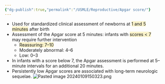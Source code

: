 ```yaml
---
{"dg-publish":true,"permalink":"/USMLE/Reproductive/Apgar score/"}
---
```


- Used for standardized clinical assessment of newborns at <span style="background:rgba(240, 200, 0, 0.2)">1 and 5 minutes</span> after birth
- Assessment of the Apgar score at 5 minutes: infants with <span style="background:rgba(240, 200, 0, 0.2)">scores &lt; 7</span> may require further intervention
	- <span style="background:rgba(240, 200, 0, 0.2)">Reassuring: 7–10</span>
	- Moderately abnormal: 4–6
	- Low: 0–3
- In infants with a score below 7, the Apgar assessment is performed at 5–minute intervals for an additional 20 minutes.
- Persistently low Apgar scores are associated with long-term neurologic sequelae.
![Pasted image 20240109150323.png](/img/user/appendix/Pasted%20image%2020240109150323.png)
